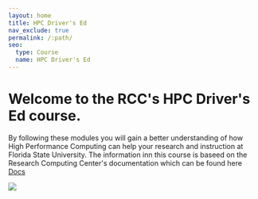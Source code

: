 ```yaml
---
layout: home
title: HPC Driver's Ed
nav_exclude: true
permalink: /:path/
seo:
  type: Course
  name: HPC Driver's Ed
---
```


# Welcome to the RCC's HPC Driver's Ed course.

  By following these modules you will gain a better understanding of how High Performance Computing can help your research and instruction at Florida State University. The information inn this course is baseed on the Research Computing Center's documentation which can be found here <a href="https://docs.rcc.fsu.edu/">Docs</a>

![](https://github.com/hernandezj1/hpced//paul.png?raw=true)

